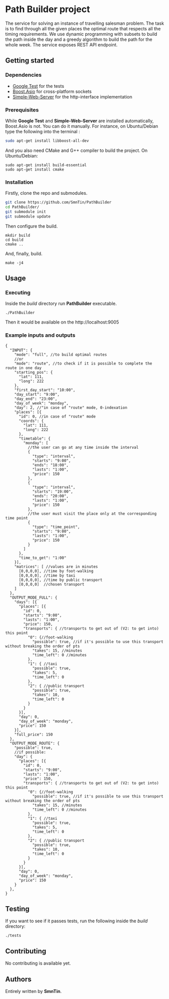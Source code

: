 # Path Builder project
The service for solving an instance of travelling salesman problem. The task is to find through all the given places the optimal route that respects all the timing requirements. We use dynamic programming with subsets to build the path inside the day and a greedy algorithm to build the path for the whole week. The service exposes REST API endpoint.

## Getting started
### Dependencies
- [Google Test](https://github.com/google/googletest) for the tests
- [Boost.Asio](https://www.boost.org/doc/libs/1_66_0/doc/html/boost_asio.html) for cross-platform sockets
- [Simple-Web-Server](https://gitlab.com/eidheim/Simple-Web-Server) for the http-interface implementation

### Prerequisites
While **Google Test** and **Simple-Web-Server** are installed automatically, Boost.Asio is not. You can do it manually.
For instance, on Ubuntu/Debian type the following into the terminal :
```bash
sudo apt-get install libboost-all-dev
```
And you also need CMake and G++ compiler to build the project.
On Ubuntu/Debian:
```Shell
sudo apt-get install build-essential
sudo apt-get install cmake
```

### Installation
Firstly, clone the repo and submodules.
```bash
git clone https://github.com/SmnTin/PathBuilder
cd PathBuilder/
git submodule init
git submodule update
```
Then configure the build.
```Shell
mkdir build
cd build
cmake ..
```
And, finally, build.
```
make -j4
```

## Usage
### Executing
Inside the *build* directory run **PathBuilder** executable.
```Shell
./PathBuilder
```
Then it would be available on the http://localhost:9005

### Example inputs and outputs
```TSX
{
  "INPUT": {
    "mode": "full", //to build optimal routes
    //or
    "mode": "route", //to check if it is possible to complete the route in one day
    "starting_pos": {
      "lat": 111,
      "long": 222
    },
    "first_day_start": "10:00",
    "day_start": "9:00",
    "day_end": "23:00",
    "day_of_week": "monday",
    "day": 2, //"in case of "route" mode, 0-indexation
    "places": [{
      "id": 0, //in case of "route" mode
      "coords": {
        "lat": 111,
        "long": 222
      },
      "timetable": {
        "monday": [
          //the user can go at any time inside the interval
          {
            "type": "interval",
            "starts": "9:00",
            "ends": "18:00",
            "lasts": "1:00",
            "price": 150
          },
          {
            "type": "interval",
            "starts": "19:00",
            "ends": "20:00",
            "lasts": "1:00",
            "price": 150
          },
          //the user must visit the place only at the corresponding time point
          {
            "type": "time_point",
            "starts": "9:00",
            "lasts": "1:00",
            "price": 150
          }
        ]
      },
      "time_to_get": "1:00"
    }],
    "matrices": [ //values are in minutes
      [0,0,0,0], //time by foot-walking
      [0,0,0,0], //time by taxi
      [0,0,0,0], //time by public transport
      [0,0,0,0]  //chosen transport
    ]
  },
  "OUTPUT_MODE_FULL": {
    "days": [{
      "places": [{
        "id": 0,
        "starts": "9:00",
        "lasts": "1:00",
        "price": 150,
        "transports": { //transports to get out of (V2: to get into) this point
          "0": {//foot-walking
            "possible": true, //if it's possible to use this transport without breaking the order of pts
            "takes": 15, //minutes
            "time_left": 0 //minutes
          },
          "1": { //taxi
            "possible": true,
            "takes": 5,
            "time_left": 0
          },
          "2": { //public transport
            "possible": true,
            "takes": 10,
            "time_left": 0
          }
        }
      }],
      "day": 0,
      "day_of_week": "monday",
      "price": 150
    }],
    "full_price": 150
  },
  "OUTPUT_MODE_ROUTE": {
    "possible": true,
    //if possible:
    "day": {
      "places": [{
        "id": 0,
        "starts": "9:00",
        "lasts": "1:00",
        "price": 150,
        "transports": { //transports to get out of (V2: to get into) this point
          "0": {//foot-walking
            "possible": true, //if it's possible to use this transport without breaking the order of pts
            "takes": 15, //minutes
            "time_left": 0 //minutes
          },
          "1": { //taxi
            "possible": true,
            "takes": 5,
            "time_left": 0
          },
          "2": { //public transport
            "possible": true,
            "takes": 10,
            "time_left": 0
          }
        }
      }],
      "day": 0,
      "day_of_week": "monday",
      "price": 150
    }
  },
}
```

## Testing
If you want to see if it passes tests, run the following inside the *build* directory:
```Shell
./tests
```

## Contributing
No contributing is available yet.

## Authors
Entirely written by **SmnTin**.
